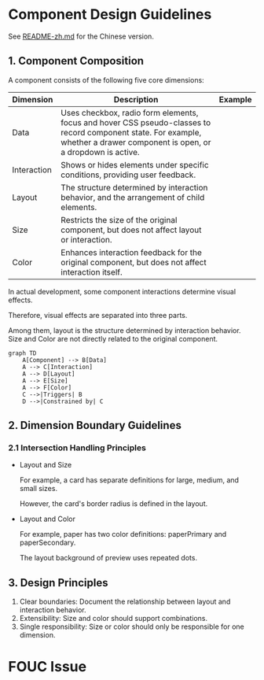 # Component Design Guidelines

See [README-zh.md](./README-zh.md) for the Chinese version.

## 1. Component Composition

A component consists of the following five core dimensions:

| Dimension   | Description                                                                                                                                                                 | Example |
| ----------- | --------------------------------------------------------------------------------------------------------------------------------------------------------------------------- | ------- |
| Data        | Uses checkbox, radio form elements, focus and hover CSS pseudo-classes to record component state. For example, whether a drawer component is open, or a dropdown is active. |         |
| Interaction | Shows or hides elements under specific conditions, providing user feedback.                                                                                                 |         |
| Layout      | The structure determined by interaction behavior, and the arrangement of child elements.                                                                                    |         |
| Size        | Restricts the size of the original component, but does not affect layout or interaction.                                                                                    |         |
| Color       | Enhances interaction feedback for the original component, but does not affect interaction itself.                                                                           |         |

In actual development, some component interactions determine visual effects.

Therefore, visual effects are separated into three parts.

Among them, layout is the structure determined by interaction behavior. Size and Color are not directly related to the original component.

```mermaid
graph TD
    A[Component] --> B[Data]
    A --> C[Interaction]
    A --> D[Layout]
    A --> E[Size]
    A --> F[Color]
    C -->|Triggers| B
    D -->|Constrained by| C
```

## 2. Dimension Boundary Guidelines

### 2.1 Intersection Handling Principles

- Layout and Size

  For example, a card has separate definitions for large, medium, and small sizes.

  However, the card's border radius is defined in the layout.

- Layout and Color

  For example, paper has two color definitions: paperPrimary and paperSecondary.

  The layout background of preview uses repeated dots.

## 3. Design Principles

1. Clear boundaries: Document the relationship between layout and interaction behavior.
2. Extensibility: Size and color should support combinations.
3. Single responsibility: Size or color should only be responsible for one dimension.

# FOUC Issue
